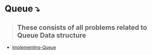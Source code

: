 # Queue ⤵️
>## These consists of all problems related to Queue Data structure 
* [Implementing-Queue](https://github.com/ColonelAVP/Problem-Solving-/blob/master/Data-structures/Queue/Queue.py)
